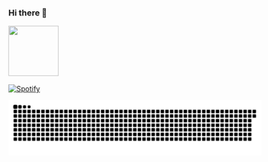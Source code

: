 ### Hi there 👋

<!--
**Silent-Watcher/silent-watcher** is a ✨ _special_ ✨ repository because its `README.md` (this file) appears on your GitHub profile.

Here are some ideas to get you started:

- 🔭 I’m currently working on ...
- 🌱 I’m currently learning ...
- 👯 I’m looking to collaborate on ...
- 🤔 I’m looking for help with ...
- 💬 Ask me about ...
- 📫 How to reach me: ...
- 😄 Pronouns: ...
- ⚡ Fun fact: ...
-->
<!-- <img src="https://iili.io/HNZFoQV.gif" width="200" height="200"> -->
<a href="#"><img src="https://iili.io/HNZFoQV.gif" width="100" height="100"> </a>

[![Spotify](https://novatorem.bgstatic.vercel.app/api/spotify)](https://open.spotify.com/artist/6hyCmqlpgEhkMKKr65sFgI)
<!--[![HNZFoQV.gif](https://iili.io/HNZFoQV.gif)](https://freeimage.host/)-->

![Snake animation](https://github.com/silent-watcher/silent-watcher/blob/output/github-contribution-grid-snake.svg)
